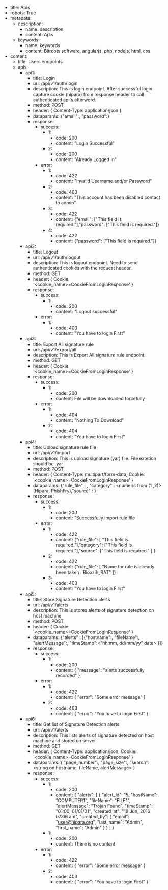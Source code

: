 - title: Apis
- robots: True
- metadata:
    - description:
        - name: description
        - content: Apis
    - keywords: 
        - name: keywords
        - content: Bitroots software, angularjs, php, nodejs, html, css
- content:
    - title: Users endpoints
    - apis:
        - api1:
            - title: Login
            - url: /api/v1/auth/login
            - description: This is login endpoint. After successful login capture cookie (hipara) from response header to call authenticated api's afterword.
            - method: POST
            - header: { Content-Type: application/json }
            - dataparams: {"email":<alphanumeric>, "password":<alphanumeric>}
            - response:
                - success:
                    - 1:
                        - code: 200
                        - content: "Login Successful"
                    - 2:
                        - code: 200
                        - content: "Already Logged In"
                - error:
                    - 1:
                        - code: 422
                        - content: "Invalid Username and/or Password"
                    - 2:
                        - code: 403
                        - content: "This account has been disabled contact to admin"
                    - 3:
                        - code: 422
                        - content: {"email": ["This field is required."],"password": ["This field is required."]}
                    - 4:
                        - code: 422
                        - content: {"password": ["This field is required."]}
        - api2:
            - title: Logout
            - url: /api/v1/auth/logout
            - description: This is logout endpoint. Need to send authenticated cookies with the request header.
            - method: GET
            - header: { Cookie: '<cookie_name>=CookieFromLoginResponse' }
            - response:
                - success:
                    - 1:
                        - code: 200
                        - content: "Logout successful"
                - error:
                    - 1:
                        - code: 403
                        - content: "You have to login First"
        - api3:
            - title: Export All signature rule
            - url: /api/v1/export/all
            - description: This is Export All signature rule endpoint.
            - method: GET
            - header: { Cookie: '<cookie_name>=CookieFromLoginResponse' }
            - response:
                - success:
                    - 1:
                        - code: 200
                        - content: File will be downloaded forcefully
                - error:
                    - 1:
                        - code: 404
                        - content: "Nothing To Download"
                    - 2:
                        - code: 404
                        - content: "You have to login First"
        - api4:
            - title: Upload signature rule file
            - url: /api/v1/import
            - description: This is upload signature (yar) file. File extetion should be .yar
            - method: POST
            - header: { Content-Type: multipart/form-data, Cookie: '<cookie_name>=CookieFromLoginResponse' }
            - dataparams: {"rule_file" :   <file or read stream>, "category"  :   <numeric from (1 ,2)> (Hipara, PhishFry),"source"    :   <alphanumeric>}
            - response:
                - success:
                    - 1:
                        - code: 200
                        - content: "Successfully import rule file
                - error:
                    - 1:
                        - code: 422
                        - content: {"rule_file": [ "This field is required."],"category": ["This field is required."],"source": ["This field is required." ] }
                    - 2:
                        - code: 422
                        - content: {"rule_file": [ "Name for rule is already been taken : Bioazih_RAT" ]}
                    - 3:
                        - code: 403
                        - content: "You have to login First"
        - api5:
            - title: Store Signature Detection alerts
            - url: /api/v1/alerts
            - description: This is stores alerts of signature detection on host machine
            - method: POST
            - header: { Cookie: '<cookie_name>=CookieFromLoginResponse' }
            - dataparams: {"alerts" :   [{"hostname":<string>, "fileName":<string>, "alertMessage":<string>, "timeStamp":<"hh:mm, dd/mm/yy" date> }]}
            - response:
                - success:
                    - 1:
                        - code: 200
                        - content: { "message": "alerts successfully recorded" }
                - error:
                    - 1:
                        - code: 422
                        - content: { "error": "Some error message" }
                    - 2:
                        - code: 403
                        - content: { "error": "You have to login First" }
        - api6:
            - title: Get list of Signature Detection alerts
            - url: /api/v1/alerts
            - description: This lists alerts of signature detected on host machine and stored on server
            - method: GET
            - header: { Content-Type: application/json, Cookie: '<cookie_name>=CookieFromLoginResponse' }
            - dataparams: { "page_number":<number>, "page_size":<number>, "search":<string on hostname, fileName, alertMessage> }
            - response:
                - success:
                    - 1:
                        - code: 200
                        - content: { "alerts": [ { "alert_id": 15, "hostName": "COMPUTER1", "fileName": "FILE1", "alertMessage": "Trojan Found", "timeStamp": "01:00, 01/01/01", "created_at": "18 Jun, 2016 07:06 am", "created_by": { "email": "user@hipara.org", "last_name": "Admin", "first_name": "Admin" } } ] }
                    - 1:
                        - code: 200
                        - content: There is no content
                - error:
                    - 1:
                        - code: 422
                        - content: { "error": "Some error message" }
                    - 2:
                        - code: 403
                        - content: { "error": "You have to login First" }                
